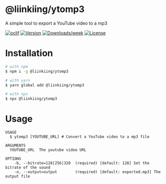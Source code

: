 @liinkiing/ytomp3
======

A simple tool to export a YouTube video to a mp3

[![oclif](https://img.shields.io/badge/cli-oclif-brightgreen.svg)](https://oclif.io)
[![Version](https://img.shields.io/npm/v/@liinkiing/ytomp3.svg)](https://npmjs.org/package/@liinkiing/ytomp3)
[![Downloads/week](https://img.shields.io/npm/dw/@liinkiing/ytomp3.svg)](https://npmjs.org/package/@liinkiing/ytomp3)
[![License](https://img.shields.io/npm/l/@liinkiing/ytomp3.svg)](https://github.com/Liinkiing/@liinkiing/ytomp3/blob/master/package.json)

# Installation
```bash
# with npm
$ npm i -g @liinkiing/ytomp3

# with yarn
$ yarn global add @liinkiing/ytomp3

# with npx
$ npx @liinkiing/ytomp3
```

# Usage
```
USAGE
  $ ytomp3 [YOUTUBE_URL] # Convert a YouTube video to a mp3 file

ARGUMENTS
  YOUTUBE_URL  The youtube video URL

OPTIONS
    -b, --bitrate=128|256|320  (required) [default: 128] Set the bitrate of the sound
    -o, --output=output        (required) [default: exported.mp3] The output file
```
